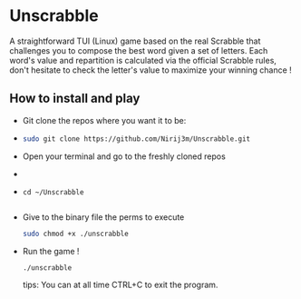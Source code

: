 # Unscrabble
A straightforward TUI (Linux) game based on the real Scrabble that challenges you to compose the best word given a set of letters. Each word's value and repartition is calculated via 
the official Scrabble rules, don't hesitate to check the letter's value to maximize your winning chance !

## How to install and play
- Git clone the repos where you want it to be:
- ```bash
  sudo git clone https://github.com/Nirij3m/Unscrabble.git
  ```
- Open your terminal and go to the freshly cloned repos
- ```bash
-     cd ~/Unscrabble
   ```
- Give to the binary file the perms to execute
  ```bash
  sudo chmod +x ./unscrabble
  ```
- Run the game !
  ```bash
  ./unscrabble
  ```
  tips: You can at all time CTRL+C to exit the program.


